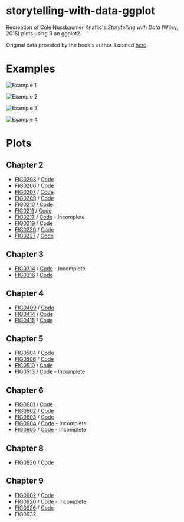 # storytelling-with-data-ggplot
Recreation of Cole Nussbaumer Knaflic's _Storytelling with Data_ (Wiley, 2015) plots using R an ggplot2. 

Original data provided by the book's author. Located [here](http://www.storytellingwithdata.com/book/downloads).

# Examples

![Example 1](https://raw.githubusercontent.com/adamribaudo/storytelling-with-data-ggplot/master/comparison%20examples/FIG0207_comparison.jpg)

![Example 2](https://raw.githubusercontent.com/adamribaudo/storytelling-with-data-ggplot/master/comparison%20examples/FIG0316_comparison.jpg)

![Example 3](https://raw.githubusercontent.com/adamribaudo/storytelling-with-data-ggplot/master/comparison%20examples/FIG0211_comparison.jpg)

![Example 4](https://raw.githubusercontent.com/adamribaudo/storytelling-with-data-ggplot/master/comparison%20examples/FIG0510_comparison.jpg)

# Plots
## Chapter 2

* [FIG0203](https://raw.githubusercontent.com/adamribaudo/storytelling-with-data-ggplot/master/plot%20output/FIG0203.png) / [Code](FIG0203.R)
* [FIG0206](https://raw.githubusercontent.com/adamribaudo/storytelling-with-data-ggplot/master/plot%20output/FIG0206.png) / [Code](FIG0206.R)
* [FIG0207](https://raw.githubusercontent.com/adamribaudo/storytelling-with-data-ggplot/master/plot%20output/FIG0207.png) / [Code](FIG0207.R)
* [FIG0209](https://raw.githubusercontent.com/adamribaudo/storytelling-with-data-ggplot/master/plot%20output/FIG0209.png) / [Code](FIG0209.R)
* [FIG0210](https://raw.githubusercontent.com/adamribaudo/storytelling-with-data-ggplot/master/plot%20output/FIG0210.png) / [Code](FIG0210.R)
* [FIG0211](https://raw.githubusercontent.com/adamribaudo/storytelling-with-data-ggplot/master/plot%20output/FIG0211.png) / [Code](FIG0211.R)
* [FIG0217](https://raw.githubusercontent.com/adamribaudo/storytelling-with-data-ggplot/master/plot%20output/FIG0217.png) / [Code](FIG0217.R) - Incomplete
* [FIG0219](https://raw.githubusercontent.com/adamribaudo/storytelling-with-data-ggplot/master/plot%20output/FIG0219.png) / [Code](FIG0219.R)
* [FIG0220](https://raw.githubusercontent.com/adamribaudo/storytelling-with-data-ggplot/master/plot%20output/FIG0220.png) / [Code](FIG0220.R)
* [FIG0227](https://raw.githubusercontent.com/adamribaudo/storytelling-with-data-ggplot/master/plot%20output/FIG0227.png) / [Code](FIG0227.R)

## Chapter 3

* [FIG0314](https://raw.githubusercontent.com/adamribaudo/storytelling-with-data-ggplot/master/plot%20output/FIG0314.png) / [Code](FIG0314.R) - Incomplete
* [FIG0316](https://raw.githubusercontent.com/adamribaudo/storytelling-with-data-ggplot/master/plot%20output/FIG0316.png) / [Code](FIG0316.R)


## Chapter 4

* [FIG0409](https://raw.githubusercontent.com/adamribaudo/storytelling-with-data-ggplot/master/plot%20output/FIG0409.png) / [Code](FIG0409.R)
* [FIG0414](https://raw.githubusercontent.com/adamribaudo/storytelling-with-data-ggplot/master/plot%20output/FIG0414.png) / [Code](FIG0414.R)
* [FIG0415](https://raw.githubusercontent.com/adamribaudo/storytelling-with-data-ggplot/master/plot%20output/FIG0415.png) / [Code](FIG0415.R)

## Chapter 5

* [FIG0504](https://raw.githubusercontent.com/adamribaudo/storytelling-with-data-ggplot/master/plot%20output/FIG0504.png) / [Code](FIG0504.R)
* [FIG0506](https://raw.githubusercontent.com/adamribaudo/storytelling-with-data-ggplot/master/plot%20output/FIG0506.png) / [Code](FIG0506.R)
* [FIG0510](https://raw.githubusercontent.com/adamribaudo/storytelling-with-data-ggplot/master/plot%20output/FIG0510.png) / [Code](FIG0510.R)
* [FIG0513](https://raw.githubusercontent.com/adamribaudo/storytelling-with-data-ggplot/master/plot%20output/FIG0513.png) / [Code](FIG0513.R) - Incomplete

## Chapter 6

* [FIG0601](https://raw.githubusercontent.com/adamribaudo/storytelling-with-data-ggplot/master/plot%20output/FIG0601.png) / [Code](FIG0601.R)
* [FIG0602](https://raw.githubusercontent.com/adamribaudo/storytelling-with-data-ggplot/master/plot%20output/FIG0602.png) / [Code](FIG0602.R)
* [FIG0603](https://raw.githubusercontent.com/adamribaudo/storytelling-with-data-ggplot/master/plot%20output/FIG0603.png) / [Code](FIG0603.R)
* [FIG0604](https://raw.githubusercontent.com/adamribaudo/storytelling-with-data-ggplot/master/plot%20output/FIG0604.png) / [Code](FIG0604.R) - Incomplete
* [FIG0605](https://raw.githubusercontent.com/adamribaudo/storytelling-with-data-ggplot/master/plot%20output/FIG0605.png) / [Code](FIG0605.R) - Incomplete

## Chapter 8

* [FIG0820](https://raw.githubusercontent.com/adamribaudo/storytelling-with-data-ggplot/master/plot%20output/FIG0820.png) / [Code](FIG0820.R)

## Chapter 9

* [FIG0902](https://raw.githubusercontent.com/adamribaudo/storytelling-with-data-ggplot/master/plot%20output/FIG0902.png) / [Code](FIG0902.R)
* [FIG0920](https://raw.githubusercontent.com/adamribaudo/storytelling-with-data-ggplot/master/plot%20output/FIG0920.png) / [Code](FIG0920.R) - Incomplete
* [FIG0926](https://raw.githubusercontent.com/adamribaudo/storytelling-with-data-ggplot/master/plot%20output/FIG0926.png) / [Code](FIG0926.R)
* FIG0932


